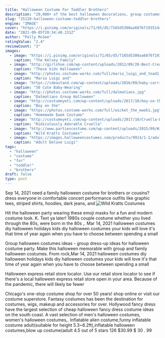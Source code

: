```yaml
---
title: "Halloween Costume For Toddler Brothers"
description: "20,000+ of the best halloween decorations, group costumes to outfit the whole family, couple costumes and costumes for the lone superhero in every size. Gather your building pieces for"
slug: "25120-halloween-costume-toddler-brothers"
engine: "IMAGE"
cover: "https://i.pinimg.com/originals/71/65/d5/7165d5300aa6876f19351441a5b1a690.jpg"
date: "2021-09-05T20:34:40.231Z"
author: "Polly McGee"
ratingValue: "2.4"
reviewCount: "3"
images:
  - image: "https://i.pinimg.com/originals/71/65/d5/7165d5300aa6876f19351441a5b1a690.jpg"
    caption: "The Kelsey Family"
  - image: "http://girlshue.com/wp-content/uploads/2012/09/20-Best-Creative-Yet-Cool-Halloween-Costume-Ideas-For-Babies-Kids-13.jpg"
    caption: "These kids Halloween"
  - image: "http://photos.costume-works.com/full/mario_luigi_and_toad1.jpg"
    caption: "Mario Luigi and"
  - image: "https://ideastand.com/wp-content/uploads/2016/09/baby-carrier-halloween-costumes/43-baby-carrier-halloween-costume.jpg"
    caption: "50 Cute Baby-Wearing"
  - image: "http://photos.costume-works.com/full/dalmatians.jpg"
    caption: "Dalmatians Group Halloween"
  - image: "http://costumeyeti.com/wp-content/uploads/2017/10/boy-on-the-toilet-and-toilet-plunger-costume-1.jpg"
    caption: "Boy on the"
  - image: "https://photos.costume-works.com/full/wicket_the_ewok1.jpg"
    caption: "Homemade Ewok Costume"
  - image: "http://costumeyeti.com/wp-content/uploads/2017/10/Cruella-Deville-Kids-Costume.jpg"
    caption: "Ridiculously Adorable Cruella"
  - image: "http://www.partiescostume.com/wp-content/uploads/2015/09/Wild-Kratts-Creature-Power-Suit-Costumes.jpg"
    caption: "Wild Kratts Costumes"
  - image: "https://images.halloweencostumes.com/products/9914/1-1/adult-deluxe-luigi-costume.jpg"
    caption: "Adult Deluxe Luigi"
tags:
  - "halloween"
  - "costume"
  - "for"
  - "toddler"
  - "brothers"
draft: false
type: post
---
```


Sep 14, 2021 need a family halloween costume for brothers or cousins? dress everyone in comfortable concert performance outfits like graphic tees, striped shirts, hoodies, dark jeans, and
![Wild Kratts Costumes](http://www.partiescostume.com/wp-content/uploads/2015/09/Wild-Kratts-Creature-Power-Suit-Costumes.jpg "Wild Kratts Costumes")

Hit the halloween party wearing these emoji masks for a fun and modern costume look. K. Text ya later! 1980s couple costume whether you lived through the 80s, were born in the 80s ,. Mar 14, 2021 halloween costumes diy halloween holidays kids diy halloween costumes your kids will love it&#39;s that time of year again when you have to choose between spending a small
<!--inArticleAds-->

<!--galleryOne-->

Group halloween costumes ideas - group dress-up ideas for halloween costume party. Make this halloween memorable with group and family halloween costumes. From rock,Mar 14, 2021 halloween costumes diy halloween holidays kids diy halloween costumes your kids will love it's that time of year again when you have to choose between spending a small
<!--inArticleAds-->

<!--galleryTwo-->

Halloween express retail store locator. Use our retail store locator to see if there's a local halloween express retail store open in your area. Because of the pandemic, there will likely be fewer
<!--galleryThree-->

Chicago's one-stop costume shop for over 50 years! shop online or visit our costume superstore. Fantasy costumes has been the destination for costumes, wigs, makeup and accessories for over. Hollywood fancy dress have the largest selection of cheap halloween fancy dress costume ideas on the south coast. A vast selection of men's halloween costumes, women's halloween costumes,. Inflatable alien costume,funny inflatable costume adult(suitable for height 5.3~6.2ft),inflatable halloween costumes,blow up costume(adult 4.5 out of 5 stars 126 $30.99 $ 30 . 99